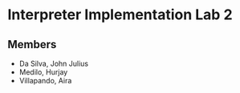 # Interpreter Implementation Lab 2

## Members
- Da Silva, John Julius
- Medilo, Hurjay
- Villapando, Aira
